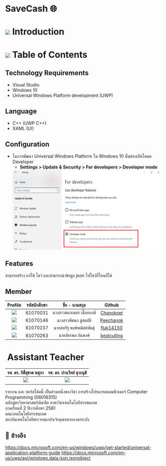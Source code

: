 # SaveCash 🌐
# ![](img/Home.png) Introduction
# ![](https://png.icons8.com/ios/50/000000/table-of-content.png) Table of Contents
## Technology Requirements
  - Visual Studio 
  - Windows 10
  - Universal Windows Platform development (UWP)
## Language
  - C++ (UWP C++)
  - XAML (UI)
## Configuration
  - ในการพัฒนา Universal Windows Platform ใน Windows 10 นั้นต้องเปิดโหมด Developer
    - <b>Settings > Update & Security > For developers > Developer mode</b>
    <img src = "https://github.com/bestculling/Project_SaveCash/blob/master/Imgs/config.png">

## Features
สามารถสร้าง แก้ไข้ โชว์ และสามารถนำข้อมูล json ไปโชว์ที่ไหนก็ได้
## Member
| Profile | รหัสนักศึกษา        | ชื่อ - นามสกุล | Github |
|:---------:| :-------------: |:---------------------:| :-------------: |
| <a><img src="https://avatars0.githubusercontent.com/u/42911683?s=400&u=431dcfbada4a650387f1a2fd0ab1c1882a85872e&v=4" width="200px"></a> | 61070031    | นางสาวชนกเนตร เนื้อทองดี| [Chanoknet](https://github.com/Chanoknet) |
| <a><img src="https://avatars1.githubusercontent.com/u/42942851?s=400&u=03e25671b186d3e3a6f149248ba0ff64adb15554&v=4" width="200px"></a> | 61070146    | นางสาวพีชนก ชูสมบัติ | [Peechanok](https://github.com/Peechanok) |
| <a><img src="https://avatars3.githubusercontent.com/u/43024125?s=400&u=5ba40e931f930fb29b0e619f7237fd55f0608d4d&v=4" width="200px"></a> | 61070237    | นายสหรัฐ พงษ์พณิชย์พันธ์ุ | [fluk14150](https://github.com/fluk14150) |
| <a><img src="https://avatars0.githubusercontent.com/u/42959703?s=400&amp;u=0b955bd365c9e28826b7c2b92022e7a005458326&amp;v=4" width="200px"></a> | 61070263    | นายอัครพล กันพงษ์| [bestculling](https://github.com/bestculling) |
# ![]() Assistant Teacher
|รศ. ดร. กิติ์สุชาต พสุภา|รศ. ดร. ปานวิทย์ ธุวะนุติ|
|:-:|:-:|
|<a><img src="https://www.it.kmitl.ac.th/wp-content/uploads/2017/12/Kitsuchart-300x300.jpg" width="200px"></a> |<a><img src="https://www.it.kmitl.ac.th/wp-content/uploads/2017/12/Panwit-300x300.jpg" width="200px"></a>|


รายงาน และ ซอร์สโค้ดนี้ เป็นส่วนหนึ่งของวิชา การสร้างโปรแกรมคอมพิวเตอร์ Computer Programming (06016315)<br>
หลักสูตรวิทยาศาสตร์บัณฑิต สาขาวิชาเทคโนโลยีสารสนเทศ<br>
ภาคเรียนที่ 2 ปีการศึกษา 2561<br>
คณะเทคโนโลยีสารสนเทศ<br>
สถาบันเทคโนโลยีพระจอมเกล้าเจ้าคุณทหารลาดกระบัง<br>

## 🔗 อ้างอิง
  https://docs.microsoft.com/en-us/windows/uwp/get-started/universal-application-platform-guide
  https://docs.microsoft.com/en-us/uwp/api/windows.data.json.jsonobject
